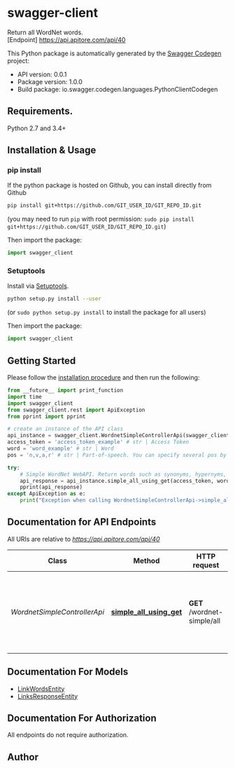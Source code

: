 # swagger-client
Return all WordNet words.<BR />[Endpoint] https://api.apitore.com/api/40

This Python package is automatically generated by the [Swagger Codegen](https://github.com/swagger-api/swagger-codegen) project:

- API version: 0.0.1
- Package version: 1.0.0
- Build package: io.swagger.codegen.languages.PythonClientCodegen

## Requirements.

Python 2.7 and 3.4+

## Installation & Usage
### pip install

If the python package is hosted on Github, you can install directly from Github

```sh
pip install git+https://github.com/GIT_USER_ID/GIT_REPO_ID.git
```
(you may need to run `pip` with root permission: `sudo pip install git+https://github.com/GIT_USER_ID/GIT_REPO_ID.git`)

Then import the package:
```python
import swagger_client 
```

### Setuptools

Install via [Setuptools](http://pypi.python.org/pypi/setuptools).

```sh
python setup.py install --user
```
(or `sudo python setup.py install` to install the package for all users)

Then import the package:
```python
import swagger_client
```

## Getting Started

Please follow the [installation procedure](#installation--usage) and then run the following:

```python
from __future__ import print_function
import time
import swagger_client
from swagger_client.rest import ApiException
from pprint import pprint

# create an instance of the API class
api_instance = swagger_client.WordnetSimpleControllerApi(swagger_client.ApiClient(configuration))
access_token = 'access_token_example' # str | Access Token
word = 'word_example' # str | Word
pos = 'n,v,a,r' # str | Part-of-speech. You can specify several pos by csv format. [n:noun,v:verb,a:adjective,r:adverb] (optional) (default to n,v,a,r)

try:
    # Simple WordNet WebAPI. Return words such as synonyms, hypernyms, etc...
    api_response = api_instance.simple_all_using_get(access_token, word, pos=pos)
    pprint(api_response)
except ApiException as e:
    print("Exception when calling WordnetSimpleControllerApi->simple_all_using_get: %s\n" % e)

```

## Documentation for API Endpoints

All URIs are relative to *https://api.apitore.com/api/40*

Class | Method | HTTP request | Description
------------ | ------------- | ------------- | -------------
*WordnetSimpleControllerApi* | [**simple_all_using_get**](docs/WordnetSimpleControllerApi.md#simple_all_using_get) | **GET** /wordnet-simple/all | Simple WordNet WebAPI. Return words such as synonyms, hypernyms, etc...


## Documentation For Models

 - [LinkWordsEntity](docs/LinkWordsEntity.md)
 - [LinksResponseEntity](docs/LinksResponseEntity.md)


## Documentation For Authorization

 All endpoints do not require authorization.


## Author




